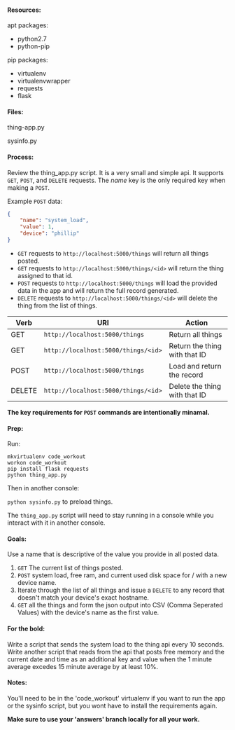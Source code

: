 #### Resources:
apt packages:
* python2.7
* python-pip

pip packages:
* virtualenv
* virtualenvwrapper
* requests
* flask

#### Files:
thing-app.py

sysinfo.py

#### Process:
Review the thing_app.py script. It is a very small and simple api. It supports `GET`, `POST`, and `DELETE` requests. The *name* key is the only required key when making a `POST`.

Example `POST` data:
```json
{
    "name": "system_load", 
    "value": 1, 
    "device": "phillip"
}
```

* `GET` requests to `http://localhost:5000/things` will return all things posted.
* `GET` requests to `http://localhost:5000/things/<id>` will return the thing assigned to that id.
* `POST` requests to `http://localhost:5000/things` will load the provided data in the app and will return the full record generated.
* `DELETE` requests to `http://localhost:5000/things/<id>` will delete the thing from the list of things.

|Verb|URI|Action|
--- | --- | --- |
GET|`http://localhost:5000/things`|Return all things
GET|`http://localhost:5000/things/<id>`|Return the thing with that ID
POST|`http://localhost:5000/things`|Load and return the record
DELETE|`http://localhost:5000/things/<id>`|Delete the thing with that ID

**The key requirements for `POST` commands are intentionally minamal.**

#### Prep:
Run:

```pip install virtualenv virtualenvwrapper
mkvirtualenv code_workout
workon code_workout
pip install flask requests
python thing_app.py
```
Then in another console:

`python sysinfo.py` to preload things.

The `thing_app.py` script will need to stay running in a console while you interact with it in another console.

#### Goals:
Use a name that is descriptive of the value you provide in all posted data.
1. `GET` The current list of things posted.
2. `POST` system load, free ram, and current used disk space for / with a new device name.
3. Iterate through the list of all things and issue a `DELETE` to any record that doesn't match your device's exact hostname.
4. `GET` all the things and form the json output into CSV (Comma Seperated Values) with the device's name as the first value.

#### For the bold:
 Write a script that sends the system load to the thing api every 10 seconds. Write another script that reads from the api that posts free memory and the current date and time as an additional key and value when the 1 minute average excedes 15 minute average by at least 10%.

#### Notes:
You'll need to be in the 'code_workout' virtualenv if you want to run the app or the sysinfo script, but you wont have to install the requirements again.

**Make sure to use your 'answers' branch locally for all your work.**
